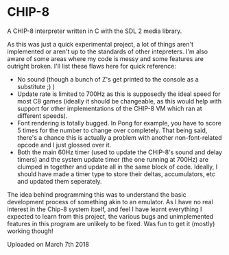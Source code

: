 # CHIP-8
A CHIP-8 interpreter written in C with the SDL 2 media library.

As this was just a quick experimental project, a lot of things aren't implemented or aren't up to the standards of other intepreters. I'm also aware of some areas where my code is messy and some features are outright broken. I'll list these flaws here for quick reference:

- No sound (though a bunch of Z's get printed to the console as a substitute ;) )
- Update rate is limited to 700Hz as this is supposedly the ideal speed for most C8 games (ideally it should be changeable, as this would help with support for other implementations of the CHIP-8 VM which ran at different speeds).
- Font rendering is totally bugged. In Pong for example, you have to score 5 times for the number to change over completely. That being said, there's a chance this is actually a problem with another non-font-related opcode and I just glossed over it.
- Both the main 60Hz timer (used to update the CHIP-8's sound and delay timers) and the system update timer (the one running at 700Hz) are clumped in together and update all in the same block of code. Ideally, I should have made a timer type to store their deltas, accumulators, etc and updated them seperately.

The idea behind programming this was to understand the basic development process of something akin to an emulator. As I have no real interest in the Chip-8 system itself, and feel I have learnt everything I expected to learn from this project, the various bugs and unimplemented features in this program are unlikely to be fixed. Was fun to get it (mostly) working though!

Uploaded on March 7th 2018
